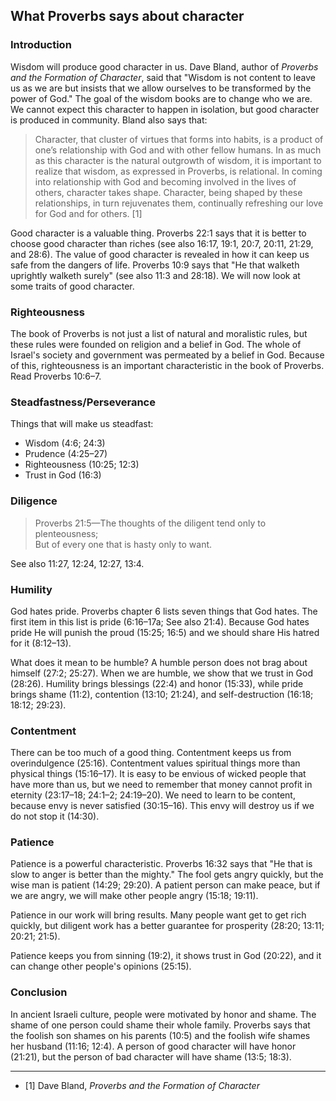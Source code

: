 ## What Proverbs says about character

### Introduction

Wisdom will produce good character in us. Dave Bland, author of *Proverbs and the Formation of Character*, said that "Wisdom is not content to leave us as we are but insists that we allow ourselves to be transformed by the power of God." The goal of the wisdom books are to change who we are. We cannot expect this character to happen in isolation, but good character is produced in community. Bland also says that:

> Character, that cluster of virtues that forms into habits, is a product of one’s relationship with God and with other fellow humans. In as much as this character is the natural outgrowth of wisdom, it is important to realize that wisdom, as expressed in Proverbs, is relational. In coming into relationship with God and becoming involved in the lives of others, character takes shape. Character, being shaped by these relationships, in turn rejuvenates them, continually refreshing our love for God and for others. [1]

Good character is a valuable thing. Proverbs 22:1 says that it is better to choose good character than riches (see also 16:17, 19:1, 20:7, 20:11, 21:29, and 28:6). The value of good character is revealed in how it can keep us safe from the dangers of life. Proverbs 10:9 says that "He that walketh uprightly walketh surely" (see also 11:3 and 28:18). We will now look at some traits of good character.

### Righteousness

The book of Proverbs is not just a list of natural and moralistic rules, but these rules were founded on religion and a belief in God. The whole of Israel's society and government was permeated by a belief in God. Because of this, righteousness is an important characteristic in the book of Proverbs. Read Proverbs 10:6–7.

### Steadfastness/Perseverance

Things that will make us steadfast:

* Wisdom (4:6; 24:3)
* Prudence (4:25–27)
* Righteousness (10:25; 12:3)
* Trust in God (16:3)

### Diligence

> Proverbs 21:5—The thoughts of the diligent tend only to plenteousness;  
> But of every one that is hasty only to want.

See also 11:27, 12:24, 12:27, 13:4.

### Humility

God hates pride. Proverbs chapter 6 lists seven things that God hates. The first item in this list is pride (6:16–17a; See also 21:4). Because God hates pride He will punish the proud (15:25; 16:5) and we should share His hatred for it (8:12–13).

What does it mean to be humble? A humble person does not brag about himself (27:2; 25:27). When we are humble, we show that we trust in God (28:26). Humility brings blessings (22:4) and honor (15:33), while pride brings shame (11:2), contention (13:10; 21:24), and self-destruction (16:18; 18:12; 29:23).

### Contentment

There can be too much of a good thing. Contentment keeps us from overindulgence (25:16). Contentment values spiritual things more than physical things (15:16–17). It is easy to be envious of wicked people that have more than us, but we need to remember that money cannot profit in eternity (23:17–18; 24:1–2; 24:19–20). We need to learn to be content, because envy is never satisfied (30:15–16). This envy will destroy us if we do not stop it (14:30).

### Patience

Patience is a powerful characteristic. Proverbs 16:32 says that "He that is slow to anger is better than the mighty." The fool gets angry quickly, but the wise man is patient (14:29; 29:20). A patient person can make peace, but if we are angry, we will make other people angry (15:18; 19:11).

Patience in our work will bring results. Many people want get to get rich quickly, but diligent work has a better guarantee for prosperity (28:20; 13:11; 20:21; 21:5).

Patience keeps you from sinning (19:2), it shows trust in God (20:22), and it can change other people's opinions (25:15).

### Conclusion

In ancient Israeli culture, people were motivated by honor and shame. The shame of one person could shame their whole family. Proverbs says that the foolish son shames on his parents (10:5) and the foolish wife shames her husband (11:16; 12:4). A person of good character will have honor (21:21), but the person of bad character will have shame (13:5; 18:3).

---------------------------------------------------------------

* [1] Dave Bland, *Proverbs and the Formation of Character*

<!--
?? Proverbs 26:1 (KJV 1900)
      As snow in summer, and as rain in harvest,
      So honour is not seemly for a fool.

****************************************

?? Proverbs 21:18 (KJV 1900)
      18       The wicked shall be a ransom for the righteous,
      And the transgressor for the upright.

********************************************

### Courage

### Prudence
-->

